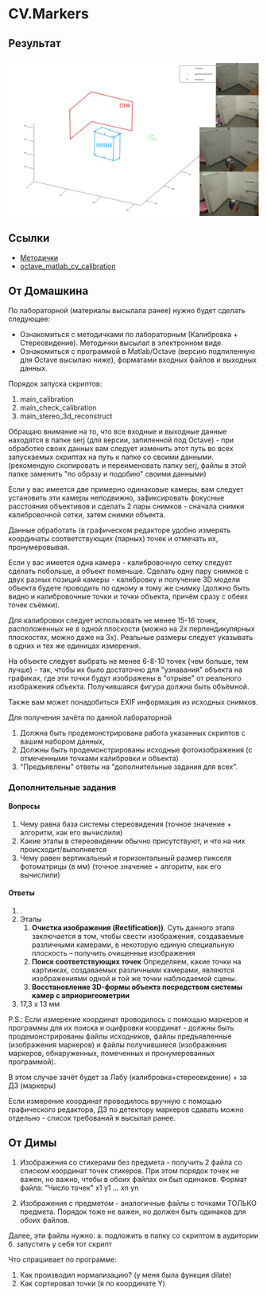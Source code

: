 # CV.Markers

## Результат

![Результат](screenshots/result.jpg)

## Ссылки

- [Методички](https://docviewer.yandex.ru/view/324514416/?*=Yn1G4DZyxof1qA7D0j88YtJtlQp7InVybCI6InlhLWRpc2stcHVibGljOi8vajB4czlnR1dBb0lDRXpUeUJBZ2JpelFzR2F5NDlFR2FrVHNHMUxrcWozTEl6U0d4TExFNjlpQk9rU1prWG04WnEvSjZicG1SeU9Kb25UM1ZvWG5EYWc9PSIsInRpdGxlIjoiMjAxOC0xMC0xOV8yNl%2FQm9C10LrRhtC40LguN3oiLCJ1aWQiOiIzMjQ1MTQ0MTYiLCJ5dSI6IjQ2MjIzNjQ5MDE1MjcwOTc4NTYiLCJub2lmcmFtZSI6ZmFsc2UsInRzIjoxNTQyNTQxNjkxNjEzfQ%3D%3D)
- [octave_matlab_cv_calibration](https://docviewer.yandex.ru/view/324514416/?*=1pvYKz1Ct0kr7zntklzN%2BzavhSF7InVybCI6InlhLWRpc2stcHVibGljOi8vcU41Q2hHT1BlS2xTMG84clFuRzY4T290YStFK044b0lDSGFtY2Vvek1LK1I0d01XMTY0cG5uTDJDODAwc2hqOXEvSjZicG1SeU9Kb25UM1ZvWG5EYWc9PSIsInRpdGxlIjoib2N0YXZlX21hdGxhYl9jdl9jYWxpYnJhdGlvbi56aXAiLCJ1aWQiOiIzMjQ1MTQ0MTYiLCJ5dSI6IjQ2MjIzNjQ5MDE1MjcwOTc4NTYiLCJub2lmcmFtZSI6ZmFsc2UsInRzIjoxNTQyNTQxMzk5NjQwfQ%3D%3D)

## От Домашкина

По лабораторной (материалы высылала ранее) нужно будет сделать следующее:

- Ознакомиться с методичками по лабораторным (Калибровка + Стереовидение). Методички высылал в электронном виде.
- Ознакомиться с программой в Matlab/Octave (версию подпиленную для Octave высылаю ниже),
  форматами входных файлов и выходных данных.

Порядок запуска скриптов:

1. main_calibration
2. main_check_calibration
3. main_stereo_3d_reconstruct

Обращаю внимание на то, что все входные и выходные
данные находятся в папке serj (для версии, запиленной под Octave) -
при обработке своих данных вам следует изменить этот путь
во всех запускаемых скриптах на путь к папке со своими данными.
(рекомендую скопировать и переименовать папку serj, файлы в этой
папке заменить "по образу и подобию" своими данными)

Если у вас имеется две примерно одинаковые камеры, вам следует
установить эти камеры неподвижно, зафиксировать фокусные расстояния
объективов и сделать 2 пары снимков -
сначала снимки калибровочной сетки, затем снимки объекта.

Данные обработать (в графическом редакторе удобно измерять координаты
соответствующих (парных) точек и отмечать их, пронумеровывая.

Если у вас имеется одна камера - калибровочную сетку следует сделать
побольше, а объект поменьше. Сделать одну пару снимков с двух разных позиций камеры -
калибровку и получение 3D модели объекта будете проводить по одному и
тому же снимку (должно быть видно и калибровочные точки и точки объекта,
причём сразу с обеих точек съёмки).

Для калибровки следует использовать не менее 15-16 точек, расположенных
не в одной плоскости (можно на 2х перпендикулярных плоскостях, можно даже на 3х).
Реальные размеры следует указывать в одних и тех же единицах измерения.

На объекте следует выбрать не менее 6-8-10 точек (чем больше, тем лучше) - так,
чтобы их было достаточно для "узнавания" объекта на графиках, где эти точки будут
изображены в "отрыве" от реального изображения объекта. Получившаяся фигура
должна быть объёмной.

Также вам может понадобиться EXIF информация из исходных снимков.

Для получения зачёта по данной лабораторной

1. Должна быть продемонстрирована работа указанных скриптов с вашим набором данных,
2. Должны быть продемонстрированы исходные фотоизображения (с отмеченными точками калибровки и объекта)
3. "Предъявлены" ответы на "дополнительные задания для всех".

### Дополнительные задания

#### Вопросы

1. Чему равна база системы стереовидения (точное значение + алгоритм, как его вычислили)
1. Какие этапы в стереовидении обычно присутствуют, и что на них происходит/выполняется
1. Чему равен вертикальный и горизонтальный размер пикселя фотоматрицы (в мм) (точное значение + алгоритм, как его вычислили)

#### Ответы

1. .
2. Этапы
   1. **Очистка изображения (Rectification))**.
      Суть данного этапа заключается в том, чтобы свести изображения,
      создаваемые различными камерами, в некоторую единую специальную
      плоскость – получить очищенные изображения
   2. **Поиск соответствующих точек**
      Определяем, какие
      точки на картинках, создаваемых различными камерами, являются
      изображениями одной и той же точки наблюдаемой сцены.
   3. **Восстановление 3D-формы объекта посредством системы камер с априоригеометрии**
3. 17,3 х 13 мм

P.S.: Если измерение координат проводилось с помощью маркеров и программы
для их поиска и оцифровки координат - должны быть продемонстрированы
файлы исходников, файлы предъявленные (изображения маркеров) и файлы получившиеся
(изображения маркеров, обнаруженных, помеченных и пронумерованных программой).

В этом случае зачёт будет за Лабу (калибровка+стереовидение) + за ДЗ (маркеры)

Если измерение координат проводилось вручную с помощью графического редактора,
ДЗ по детектору маркеров сдавать можно отдельно - список требований я высылал ранее.

## От Димы

1. Изображения со стикерами без предмета - получить 2 файла со списком координат точек стикеров. При этом порядок точек не важен, но важно, чтобы в обоих файлах он был одинаков. Формат файла:
   "Число точек"
   x1 y1
   ...
   xn yn

2. Изображения с предметом - аналогичные файлы с точками ТОЛЬКО предмета. Порядок тоже не важен, но должен быть одинаков для обоих файлов.

Далее, эти файлы нужно:
а. подложить в папку со скриптом в аудитории
б. запустить у себя тот скрипт

Что спрашивает по программе:

1. Как производил нормализацию? (у меня была функция dilate)
2. Как сортировал точки (я по координате Y)
